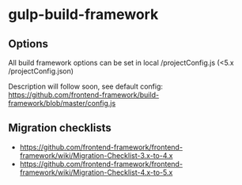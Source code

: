 # gulp-build-framework

## Options

All build framework options can be set in local /projectConfig.js (<5.x /projectConfig.json)

Description will follow soon, see default config: <https://github.com/frontend-framework/build-framework/blob/master/config.js> 


## Migration checklists

* <https://github.com/frontend-framework/frontend-framework/wiki/Migration-Checklist-3.x-to-4.x>
* <https://github.com/frontend-framework/frontend-framework/wiki/Migration-Checklist-4.x-to-5.x>
